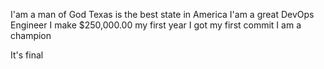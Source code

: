 I'am a man of God
Texas is the best state in America
I'am a great DevOps Engineer
I make $250,000.00 my first year
I got my first commit
I am a champion

It's final
